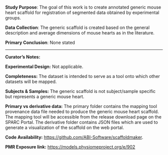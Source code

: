 **Study Purpose**: The goal of this work is to create annotated generic mouse heart scaffold for 
registration of segmented data obtained by experimental groups.

**Data Collection**: The generic scaffold is created based on the general description
and average dimensions of mouse hearts as in the literature.

**Primary Conclusion**: None stated

---
**Curator’s Notes:**

**Experimental Design:** Not applicable. 

**Completeness:** The dataset is intended to serve as a tool onto which other datasets will be mapped.

**Subjects & Samples:** The generic scaffold is not subject/sample specific but represents a generic mouse heart.

**Primary vs derivative data:** The primary folder contains the mapping tool provenance data file needed to produce the generic mouse heart scaffold. The mapping tool will be accessible from the release download page on the SPARC Portal. The derivative folder contains JSON files which are used to generate a visualization of the scaffold on the web portal.

**Code Availability:** https://github.com/ABI-Software/scaffoldmaker.

**PMR Exposure link:** https://models.physiomeproject.org/e/902